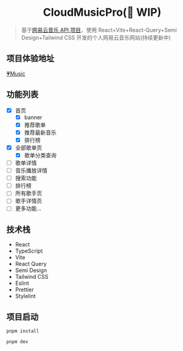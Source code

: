 <h1 align="center">CloudMusicPro(🚧 WIP)</h1>

> 基于[网易云音乐 API 项目](https://github.com/Binaryify/NeteaseCloudMusicApi)，使用 React+Vite+React-Query+Semi Design+Tailwind CSS 开发的个人网易云音乐网站(持续更新中)

## 项目体验地址

[💗Music](https://cloud-music-pro.vercel.app/)

## 功能列表

- [x] 首页
  - [x] banner
  - [x] 推荐歌单
  - [x] 推荐最新音乐
  - [x] 排行榜
- [x] 全部歌单页
  - [x] 歌单分类查询
- [ ] 歌单详情
- [ ] 音乐播放详情
- [ ] 搜索功能
- [ ] 排行榜
- [ ] 所有歌手页
- [ ] 歌手详情页
- [ ] 更多功能...

## 技术栈

- React
- TypeScript
- Vite
- React Query
- Semi Design
- Tailwind CSS
- Eslint
- Prettier
- Stylelint

## 项目启动

```
pnpm install

pnpm dev
```
